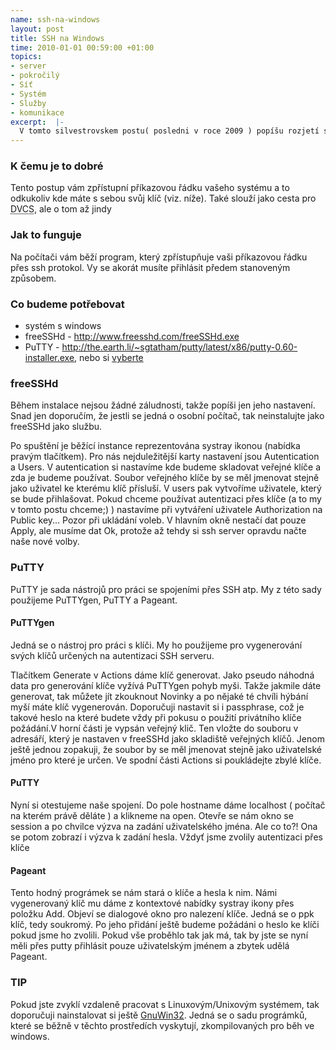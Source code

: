 ```yaml
--- 
name: ssh-na-windows
layout: post
title: SSH na Windows
time: 2010-01-01 00:59:00 +01:00
topics: 
- server
- pokročilý
- Síť
- Systém
- Služby
- komunikace
excerpt:  |-
  V tomto silvestrovskem postu( posledni v roce 2009 ) popíšu rozjetí ssh na windows s autentizaci přes klíče.
---
```


### K čemu je to dobré

Tento postup vám zpřístupní příkazovou řádku vašeho systému a to odkukoliv kde máte s sebou svůj klíč (viz. níže). Také slouží jako cesta pro <abbr title="Distributed Version Controll System">DVCS</abbr>, ale o tom až jindy


### Jak to funguje

Na počítači vám běží program, který zpřístupňuje vaši příkazovou řádku přes ssh protokol. Vy se akorát musíte přihlásit předem stanoveným způsobem.


### Co budeme potřebovat

-  systém s windows
-  freeSSHd - <a href="http://www.freesshd.com/freeSSHd.exe">http://www.freesshd.com/freeSSHd.exe</a>
-  PuTTY - <a href="http://the.earth.li/~sgtatham/putty/latest/x86/putty-0.60-installer.exe">http://the.earth.li/~sgtatham/putty/latest/x86/putty-0.60-installer.exe</a>, nebo si <a href="http://www.chiark.greenend.org.uk/~sgtatham/putty/download.html">vyberte</a>

### freeSSHd

Během instalace nejsou žádné záludnosti, takže popíši jen jeho nastavení. Snad jen doporučím, že jestli se jedná o osobní počítač, tak neinstalujte jako freeSSHd jako službu.

Po spuštění je běžící instance reprezentována systray ikonou (nabídka pravým tlačítkem). Pro nás nejduležitější karty nastavení jsou Autentication a Users. V autentication si nastavíme kde budeme skladovat veřejné klíče a zda je budeme používat. Soubor veřejného klíče by se měl jmenovat stejně jako uživatel ke kterému klíč přísluší. V users pak vytvoříme uživatele, který se bude přihlašovat. Pokud chceme používat autentizaci přes klíče (a to my v tomto postu chceme;) ) nastavíme při vytváření uživatele Authorization na Public key... Pozor při ukládání voleb. V hlavním okně nestačí dat pouze Apply, ale musíme dat Ok, protože až tehdy si ssh server opravdu načte naše nové volby.

### PuTTY

PuTTY je sada nástrojů pro práci se spojeními přes SSH atp. My z této sady použijeme PuTTYgen, PuTTY a Pageant.

#### PuTTYgen

Jedná se o nástroj pro práci s klíči. My ho použijeme pro vygenerování svých klíčů určených na autentizaci SSH serveru.

Tlačítkem Generate v Actions dáme klíč generovat. Jako pseudo náhodná data pro generování klíče vyžívá PuTTYgen pohyb myši. Takže jakmile dáte generovat, tak můžete jít zkouknout Novinky a po nějaké té chvíli hýbání myší máte klíč vygenerován. Doporučuji nastavit si i passphrase, což je takové heslo na které budete vždy při pokusu o použití privátního klíče požádání.V horní části je vypsán veřejný klič. Ten vložte do souboru v adresáří, který je nastaven v freeSSHd jako skladiště veřejných klíčů. Jenom ještě jednou zopakuji, že soubor by se měl jmenovat stejně jako uživatelské jméno pro které je určen. Ve spodní části Actions si poukládejte zbylé klíče.

#### PuTTY

Nyní si otestujeme naše spojení. Do pole hostname dáme localhost ( počítač na kterém právě děláte ) a klikneme na open. Otevře se nám okno se session a po chvilce výzva na zadání uživatelského jména. Ale co to?! Ona se potom zobrazí i výzva k zadání hesla. Vždyť jsme zvolily autentizaci přes klíče

#### Pageant

Tento hodný prográmek se nám stará o klíče a hesla k nim. Námi vygenerovaný klíč mu dáme z kontextové nabídky systray ikony přes položku Add. Objeví se dialogové okno pro nalezení klíče. Jedná se o ppk klíč, tedy soukromý. Po jeho přidání ještě budeme požádáni o heslo ke klíči pokud jsme ho zvolili. Pokud vše proběhlo tak jak má, tak by jste se nyní měli přes putty přihlásit pouze uživatelským jménem a zbytek udělá Pageant.

### TIP

Pokud jste zvyklí vzdaleně pracovat s Linuxovým/Unixovým systémem, tak doporučuji nainstalovat si ještě <a href="http://gnuwin32.sourceforge.net/">GnuWin32</a>. Jedná se o sadu prográmků, které se běžně v těchto prostředích vyskytují, zkompilovaných pro běh ve windows.
